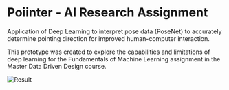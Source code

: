 # Poiinter - AI Research Assignment
 
Application of Deep Learning to interpret pose data (PoseNet) to accurately determine pointing direction for improved human-computer interaction. 

This prototype was created to explore the capabilities and limitations of deep learning for the Fundamentals of Machine Learning assignment in the Master Data Driven Design course.

![Result](https://user-images.githubusercontent.com/4717848/213932549-50bd50bd-a5c8-46a7-b38a-85afff7bee4f.gif)

